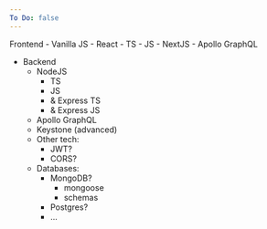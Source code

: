 ```yaml
---
To Do: false
---
```


Frontend
	- Vanilla JS
	- React
		- TS
		- JS
	- NextJS
	- Apollo GraphQL
- Backend
	- NodeJS
		- TS
		- JS
		- & Express TS
		- & Express JS
	- Apollo GraphQL
	- Keystone (advanced)
	- Other tech:
		- JWT?
		- CORS?
	- Databases:
		- MongoDB?
			- mongoose
			- schemas
		- Postgres?
		- ...